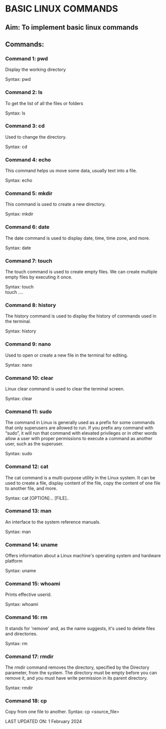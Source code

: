 
# BASIC LINUX COMMANDS

## Aim: To implement basic linux commands

## Commands:

### Command 1: pwd

Display the working directory

Syntax: pwd


### Command 2: ls

To get the list of all the files or folders

Syntax: ls


### Command 3: cd

Used to change the directory.

Syntax: cd


### Command 4: echo 

This command helps us move some data, usually text into a file.

Syntax: echo <text>


### Command 5: mkdir

This command is used to create a new directory.

Syntax: mkdir <filename>


### Command 6: date

The date command is used to display date, time, time zone, and more.

Syntax: date


### Command 7: touch

The touch command is used to create empty files. We can create multiple empty files by executing it once.

Syntax:
touch <file name>  
touch <file1>  <file2> ....  


### Command 8: history

The history command is used to display the history of commands used in the terminal.

Syntax: history


### Command 9: nano

Used to open or create a new file in the terminal for editing.

Syntax: nano <filename>


### Command 10: clear

Linux clear command is used to clear the terminal screen.

Syntax: clear


### Command 11: sudo

The command in Linux is generally used as a prefix for some commands that only superusers are allowed to run. If you prefix any command with “sudo”, it will run that command with elevated privileges or in other words allow a user with proper permissions to execute a command as another user, such as the superuser.

Syntax: sudo <command>


### Command 12: cat

The cat command is a multi-purpose utility in the Linux system. It can be used to create a file, display content of the file, copy the content of one file to another file, and more.

Syntax: cat [OPTION]... [FILE]..  


### Command 13: man

An interface to the system reference manuals.

Syntax: man <command>


### Command 14: uname

Offers information about a Linux machine's operating system and hardware platform

Syntax: uname


### Command 15: whoami

Prints effective userid.

Syntax: whoami


### Command 16: rm

It stands for 'remove' and, as the name suggests, it's used to delete files and directories. 

Syntax: rm <name>


### Command 17: rmdir

The rmdir command removes the directory, specified by the Directory parameter, from the system. The directory must be empty before you can remove it, and you must have write permission in its parent directory.

Syntax: rmdir <name>


### Command 18: cp
Copy from one file to another.
Syntax: cp <source_file> <destination>

LAST UPDATED ON: 1 February 2024

